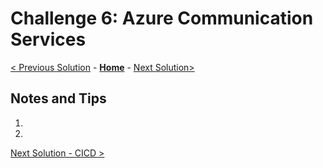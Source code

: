 # Challenge 6: Azure Communication Services
[< Previous Solution](./Solution-5.md) - **[Home](../readme.md)** - [Next Solution>](./Solution-7.md)
## Notes and Tips
1. 
2. 
        


[Next Solution - CICD >](./solution-7.md)